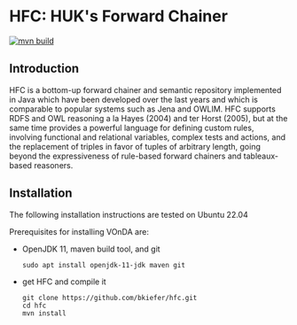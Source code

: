 # HFC: HUK's Forward Chainer

[![mvn build](https://github.com/bkiefer/hfc/actions/workflows/maven.yml/badge.svg)](https://github.com/bkiefer/hfc/actions/workflows/maven.yml)

## Introduction

HFC is a bottom-up forward chainer and semantic repository implemented
in Java which have been developed over the last years and which is
comparable to popular systems such as Jena and OWLIM.
HFC supports RDFS and OWL reasoning a la Hayes (2004) and ter Horst
(2005), but at the same time provides a powerful language for defining
custom rules, involving functional and relational variables, complex
tests and actions, and the replacement of triples in favor of tuples
of arbitrary length, going beyond the expressiveness of rule-based
forward chainers and tableaux-based reasoners.

## Installation

The following installation instructions are tested on Ubuntu 22.04

Prerequisites for installing VOnDA are:
- OpenJDK 11, maven build tool, and git
  ```
  sudo apt install openjdk-11-jdk maven git
  ```

- get HFC and compile it
  ```
  git clone https://github.com/bkiefer/hfc.git
  cd hfc
  mvn install
  ```
